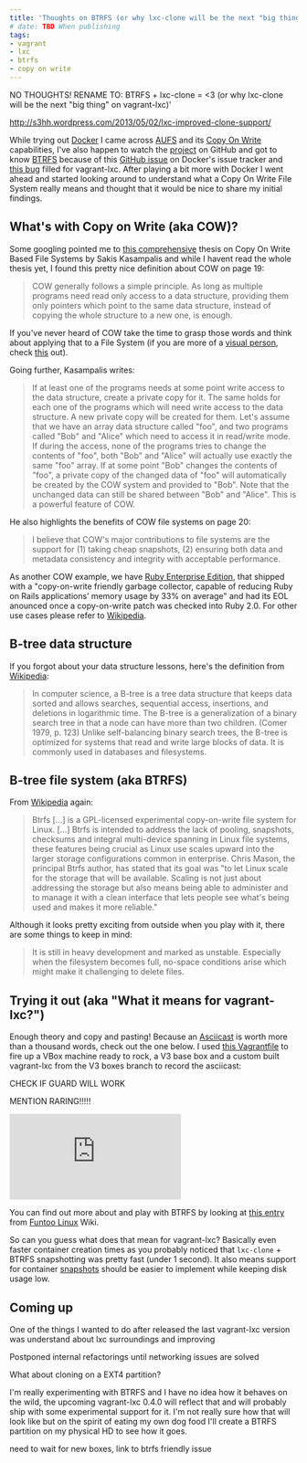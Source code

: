 ```yaml
---
title: 'Thoughts on BTRFS (or why lxc-clone will be the next "big thing" on vagrant-lxc)'
# date: TBD When publishing
tags:
- vagrant
- lxc
- btrfs
- copy on write
---
```


NO THOUGHTS!
RENAME TO: BTRFS + lxc-clone = <3 (or why lxc-clone will be the next "big thing" on vagrant-lxc)'

http://s3hh.wordpress.com/2013/05/02/lxc-improved-clone-support/


While trying out [Docker](http://docker.io) I came across [AUFS](http://aufs.sourceforge.net/aufs.html)
and its [Copy On Write](http://en.wikipedia.org/wiki/Copy-on-write) capabilities,
I've also happen to watch the [project](https://github.com/dotcloud/docker) on
GitHub and got to know [BTRFS](http://en.wikipedia.org/wiki/Btrfs) because of
this [GitHub issue](https://github.com/dotcloud/docker/issues/443) on Docker's
issue tracker and [this bug](https://github.com/fgrehm/vagrant-lxc/issues/81)
filled for vagrant-lxc. After playing a bit more with Docker I went ahead and
started looking around to understand what a Copy On Write File System really
means and thought that it would be nice to share my initial findings.

## What's with Copy on Write (aka COW)?

Some googling pointed me to [this comprehensive](http://faif.objectis.net/download-copy-on-write-based-file-systems)
thesis on Copy On Write Based File Systems by Sakis Kasampalis and while I havent
read the whole thesis yet, I found this pretty nice definition about COW on
page 19:

> COW generally follows a simple principle. As long as multiple programs need
> read only access to a data structure, providing them only pointers which
> point to the same data structure, instead of copying the whole structure to
> a new one, is enough.

If you've never heard of COW take the time to grasp those words and think about
applying that to a File System (if you are more of a [visual person](http://en.wikipedia.org/wiki/Visual_learning),
check [this](http://www.funtoo.org/BTRFS_Fun#A_story_of_boxes....)
out).

Going further, Kasampalis writes:

> If at least one of the programs needs at some point
> write access to the data structure, create a private copy for it. The same holds
> for each one of the programs which will need write access to the data structure.
> A new private copy will be created for them. Let's assume that we have an
> array data structure called "foo", and two programs called "Bob"
> and "Alice" which need to access it in read/write mode. If during the access,
> none of the programs tries to change the contents of "foo", both "Bob" and
> "Alice" will actually use exactly the same "foo" array. If at some point "Bob"
> changes the contents of "foo", a private copy of the changed data of "foo" will
> automatically be created by the COW system and provided to "Bob". Note
> that the unchanged data can still be shared between "Bob" and "Alice". This
> is a powerful feature of COW.

He also highlights the benefits of COW file systems on page 20:

> I believe that COW's major contributions to file systems are the support for (1)
> taking cheap snapshots, (2) ensuring both data and metadata consistency and
> integrity with acceptable performance.

As another COW example, we have [Ruby Enterprise Edition](http://www.rubyenterpriseedition.com/faq.html#what_is_this),
that shipped with a "copy-on-write friendly garbage collector, capable of reducing
Ruby on Rails applications’ memory usage by 33% on average" and had its EOL
anounced once a copy-on-write patch was checked into Ruby 2.0. For other use
cases please refer to [Wikipedia](http://en.wikipedia.org/wiki/Copy-on-write#Other_applications_of_copy-on-write).

## B-tree data structure

If you forgot about your data structure lessons, here's the definition from [Wikipedia](http://en.wikipedia.org/wiki/B-tree):

> In computer science, a B-tree is a tree data structure that keeps data sorted and
> allows searches, sequential access, insertions, and deletions in logarithmic time.
> The B-tree is a generalization of a binary search tree in that a node can have more
> than two children. (Comer 1979, p. 123) Unlike self-balancing binary search trees,
> the B-tree is optimized for systems that read and write large blocks of data.
> It is commonly used in databases and filesystems.

## B-tree file system (aka BTRFS)

From [Wikipedia](http://en.wikipedia.org/wiki/Btrfs) again:

> Btrfs \[...\] is a GPL-licensed experimental copy-on-write file system for Linux.
> \[...\] Btrfs is intended to address the lack of pooling, snapshots, checksums
> and integral multi-device spanning in Linux file systems, these features being
> crucial as Linux use scales upward into the larger storage configurations common
> in enterprise. Chris Mason, the principal Btrfs author, has stated that its goal
> was "to let Linux scale for the storage that will be available. Scaling is not
> just about addressing the storage but also means being able to administer and
> to manage it with a clean interface that lets people see what's being used and
> makes it more reliable."

Although it looks pretty exciting from outside when you play with it, there are
some things to keep in mind:

> It is still in heavy development and marked as unstable. Especially when the
> filesystem becomes full, no-space conditions arise which might make it
> challenging to delete files.

## Trying it out (aka "What it means for vagrant-lxc?")

Enough theory and copy and pasting! Because an [Asciicast](http://ascii.io/) is
worth more than a thousand words, check out the one below. I used [this Vagrantfile](https://gist.github.com/fgrehm/b07c6370a710be622807)
to fire up a VBox machine ready to rock, a V3 base box and a custom built
vagrant-lxc from the V3 boxes branch to record the asciicast:


CHECK IF GUARD WILL WORK


MENTION RARING!!!!!


<div class="asciicast">
  <div>
    <iframe src="http://ascii.io/a/3490/raw" frameborder="0"></iframe>
  </div>
  <p>
    You can find out more about and play with BTRFS by looking at
    <a href="http://www.funtoo.org/BTRFS_Fun">this entry</a> from
    <a href="http://www.funtoo.org/wiki/Welcome">Funtoo Linux</a> Wiki.
  </p>
</div>

So can you guess what does that mean for vagrant-lxc? Basically even faster container
creation times as you probably noticed that `lxc-clone` + BTRFS snapshotting was pretty
fast (under 1 second). It also means support for container [snapshots](https://github.com/fgrehm/vagrant-lxc/issues/32)
should be easier to implement while keeping disk usage low.

## Coming up

One of the things I wanted to do after released the last vagrant-lxc version was
understand about lxc surroundings and improving

Postponed internal refactorings until networking issues are solved

What about cloning on a EXT4 partition?

I'm really experimenting with BTRFS and I have no idea how it behaves on the wild,
the upcoming vagrant-lxc 0.4.0 will reflect that and will probably ship with some
experimental support for it. I'm not really sure how that will look like but on
the spirit of eating my own dog food I'll create a BTRFS partition on my physical
HD to see how it goes.

need to wait for new boxes, link to btrfs friendly issue

